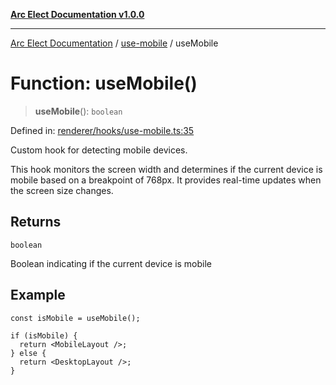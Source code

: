 [**Arc Elect Documentation v1.0.0**](../../README.md)

---

[Arc Elect Documentation](../../modules.md) / [use-mobile](../README.md) / useMobile

# Function: useMobile()

> **useMobile**(): `boolean`

Defined in: [renderer/hooks/use-mobile.ts:35](https://github.com/wijnand-gritter/arc-elect/blob/c2867786d8264971474ef9a0d9cc5a8943053f07/src/renderer/hooks/use-mobile.ts#L35)

Custom hook for detecting mobile devices.

This hook monitors the screen width and determines if the current
device is mobile based on a breakpoint of 768px. It provides
real-time updates when the screen size changes.

## Returns

`boolean`

Boolean indicating if the current device is mobile

## Example

```tsx
const isMobile = useMobile();

if (isMobile) {
  return <MobileLayout />;
} else {
  return <DesktopLayout />;
}
```
